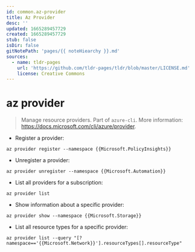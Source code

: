 ```yaml
---
id: common.az-provider
title: Az Provider
desc: ''
updated: 1665289457729
created: 1665289457729
stub: false
isDir: false
gitNotePath: 'pages/{{ noteHiearchy }}.md'
sources:
  - name: tldr-pages
    url: 'https://github.com/tldr-pages/tldr/blob/master/LICENSE.md'
    license: Creative Commons
---
```

# az provider

> Manage resource providers.
> Part of `azure-cli`.
> More information: <https://docs.microsoft.com/cli/azure/provider>.

- Register a provider:

`az provider register --namespace {{Microsoft.PolicyInsights}}`

- Unregister a provider:

`az provider unregister --namespace {{Microsoft.Automation}}`

- List all providers for a subscription:

`az provider list`

- Show information about a specific provider:

`az provider show --namespace {{Microsoft.Storage}}`

- List all resource types for a specific provider:

`az provider list --query "[?namespace=='{{Microsoft.Network}}'].resourceTypes[].resourceType"`

